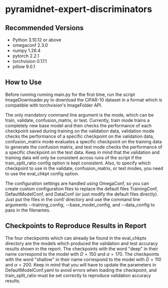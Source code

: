 # pyramidnet-expert-discriminators

## Recommended Versions
- Python 3.10.12 or above
- omegaconf 2.3.0
- numpy 1.26.4
- pytorch 2.2.1
- torchvision 0.17.1
- pillow 9.0.1

## How to Use
Before running running main.py for the first time, run the script ImageDownloader.py to download the CIFAR-10 dataset in a format which is compatible with torchvision's ImageFolder API.

The only mandatory command line argument is the mode, which can be train, validate, confusion_matrix, or test. Currently, train mode trains a completely new base model and then checks the performance of each checkpoint saved during training on the validation data, validation mode checks the performance of a specific checkpoint on the validation data, confusion_matrix mode evaluates a specific checkpoint on the training data to generate the confusion matrix, and test mode checks the performance of a specific checkpoint on the test data. Keep in mind that the validation and training data will only be consistent across runs of the script if the train_split_ratio config option is kept consistent. Also, to specify which checkpoint to use in the validate, confusion_matrix, or test modes, you need to use the eval_chkpt config option.

The configuration settings are handled using OmegaConf, so you can create custom configuration files to replace the default files TrainingConf, DefaultModelConf, and DataConf (or just modify the default files directly). Just put the files in the conf/ directory and use the command line arguments --training_config, --base_model_config, and --data_config to pass in the filenames.

## Checkpoints to Reproduce Results in Report
The four checkpoints which can already be found in the eval_chkpts directory are the models which produced the validation and test accuracy results shown in the report. The checkpoints with the word "deep" in their name correspond to the model with $D = 150$ and $\alpha = 170$. The checkpoints with the word "shallow" in their name correspond to the model with $D = 110$ and $\alpha = 200$. Keep in mind that you will have to update the parameters in DefaultModelConf.yaml to avoid errors when loading the checkpoint, and train_split_ratio must be set correctly to reproduce validation accuracy results.